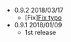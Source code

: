 - 0.9.2 2018/03/17
  - [Fix][Fix typo](https://github.com/quipper/react-native-td/pull/14)
- 0.9.1 2018/01/09
  - 1st release